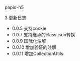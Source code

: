  papio-h5

3 更新日志
- 0.0.5  支持cookie
- 0.0.7  支持继承的class json转换
- 0.0.9  国际化注解
- 0.0.10 增加验证的注解 
- 0.0.11 增加CollectionUtils
